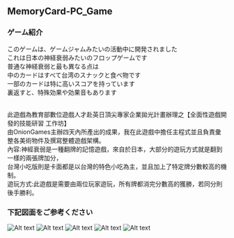 ## MemoryCard-PC_Game 
### ゲーム紹介
このゲームは、ゲームジャムみたいの活動中に開発されました<br>
これは日本の神経衰弱みたいのフロップゲームです<br>
普通な神経衰弱と最も異なる点は<br>
中のカードはすべて台湾のスナックと食べ物です<br>
一部のカードは特に高いスコアを持っています<br>
裏返すと、特殊効果や効果音もあります<br><br>

此遊戲為教育部數位遊戲人才赴英日頂尖專家企業拋光計畫辦理之【全面性遊戲開發的技能研習 工作坊】<br>
由OnionGames主辦四天內所產出的成果，我在此遊戲中擔任主程式並且負責彙整各美術物件及撰寫整體遊戲架構。<br>
內容:神經衰弱是一種翻牌的記憶遊戲，來自於日本，大部分的遊玩方式就是翻到一樣的兩張牌加分，<br>
台灣小吃版則是卡面都是以台灣的特色小吃為主，並且加上了特定牌分數較高的機制。<br>
遊玩方式:此遊戲是需要由兩位玩家遊玩，所有牌都消完分數高的獲勝，若同分則後手勝利。<br>

### 下記図面をご参考ください
![Alt text](https://i.imgur.com/ddezvzE.jpg "Start Menu")
![Alt text](https://i.imgur.com/oibI5C9.jpg "Help Menu")
![Alt text](https://i.imgur.com/RNYzyud.jpg "Help Menu")
![Alt text](https://i.imgur.com/1OHMiCa.jpg "Game Scene")
![Alt text](https://i.imgur.com/sYIYfZT.jpg "Game Scene")
